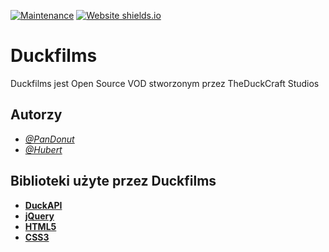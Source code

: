 [![Maintenance](https://img.shields.io/badge/Maintained%3F-no-red.svg)](https://GitHub.com/Naereen/StrapDown.js/graphs/commit-activity) [![Website shields.io](https://img.shields.io/website-up-down-green-red/http/shields.io.svg)](http://shields.io/)

# Duckfilms

Duckfilms jest Open Source VOD stworzonym przez TheDuckCraft Studios 


## Autorzy

- [*@PanDonut*](https://github.com/PanDonut)
- [*@Hubert*](https://github.com/HubertK778)

  
## Biblioteki użyte przez Duckfilms

 - [**DuckAPI**](http://download.duckfilms.cloudns.ph/api/)
 - [**jQuery**](https://jquery.com/)
 - [**HTML5**](https://pl.wikipedia.org/wiki/HTML5)
 - [**CSS3**](https://pl.wikipedia.org/wiki/Kaskadowe_arkusze_styl%C3%B3w)


  
